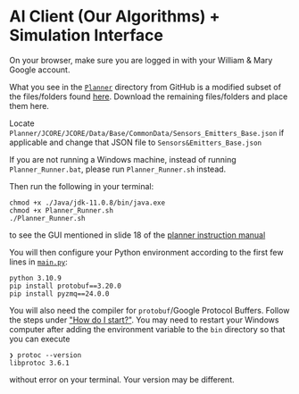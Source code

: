 # AI Client (Our Algorithms) + Simulation Interface

On your browser, make sure you are logged in with your William & Mary Google account.

What you see in the [`Planner`](./Planner) directory from GitHub is a modified subset of the files/folders found [here](https://drive.google.com/drive/folders/14c_LgWjHnV3PtF9zAae1G-9ESDJKL-O-?usp=share_link). Download the remaining files/folders and place them here.

Locate `Planner/JCORE/JCORE/Data/Base/CommonData/Sensors_Emitters_Base.json` if applicable and change that JSON file to `Sensors&Emitters_Base.json`

If you are not running a Windows machine, instead of running `Planner_Runner.bat`, please run `Planner_Runner.sh` instead.

Then run the following in your terminal:
```
chmod +x ./Java/jdk-11.0.8/bin/java.exe
chmod +x Planner_Runner.sh
./Planner_Runner.sh
```

to see the GUI mentioned in slide 18 of the [planner instruction manual](../Instructions/2_Planner_Instruction_Manual.pdf)

You will then configure your Python environment according to the first few lines in [`main.py`](./Planner/Example_Clients/PythonClient/main.py):

```
python 3.10.9
pip install protobuf==3.20.0
pip install pyzmq==24.0.0
```

You will also need the compiler for `protobuf`/Google Protocol Buffers. Follow the steps under ["How do I start?"](https://developers.google.com/protocol-buffers/). You may need to restart your Windows computer after adding the environment variable to the `bin` directory so that you can execute 

```
❯ protoc --version
libprotoc 3.6.1
```

without error on your terminal. Your version may be different.



